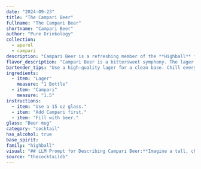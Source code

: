 ```yaml
---
date: "2024-09-23"
title: "The Campari Beer"
fullname: "The Campari Beer"
shortname: "Campari Beer"
author: "Pure Drinkology"
collection:
  - aperol
  - campari
description: "Campari Beer is a refreshing member of the **Highball** family, characterized by its simple yet bold flavor profile. Its origin is debated, likely emerging from the Italian aperitivo scene in the late 20th century, combining the bitterness of Campari with the crispness of lager. "
flavor_description: "Campari Beer is a bittersweet symphony. The lager's crisp maltiness provides a base for Campari's vibrant bitterness and herbal notes.  A hint of orange peel adds a subtle citrus complexity, while the overall effect is refreshingly dry and pleasantly bitter, with a lingering orange aftertaste. "
bartender_tips: "Use a high-quality lager for a clean base. Chill everything well before mixing. Start with a 1:1 ratio of Campari to beer, but adjust to taste. For a more intense Campari flavor, use a slightly higher ratio.  Garnish with an orange peel for a classic touch. "
ingredients:
  - item: "Lager"
    measure: "1 Bottle"
  - item: "Campari"
    measure: "1.5"
instructions:
  - item: "Use a 15 oz glass."
  - item: "Add Campari first."
  - item: "Fill with beer."
glass: "Beer mug"
category: "cocktail"
has_alcohol: true
base_spirit:
family: "highball"
visual: "## LLM Prompt for Describing Campari Beer:**Imagine a tall, chilled glass filled with a golden, effervescent lager.  The beer is topped with a vibrant, crimson-red layer of Campari, creating a striking two-toned effect. The Campari floats on top, its distinctive bright red color contrasting beautifully with the lighter beer underneath.  Tiny bubbles rise from the bottom of the glass, gently pushing the Campari layer upward, creating a mesmerizing visual effect.  What else do you see in this glass?** "
source: "thecocktaildb"
---
```


